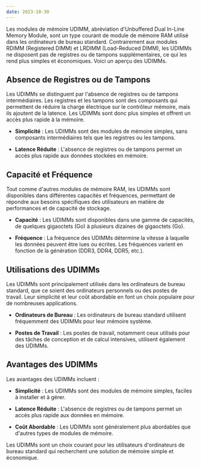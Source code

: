 ```yaml
---
date: 2023-10-30
---
```


Les modules de mémoire UDIMM, abréviation d'Unbuffered Dual In-Line Memory Module, sont un type courant de module de mémoire RAM utilisé dans les ordinateurs de bureau standard. Contrairement aux modules RDIMM (Registered DIMM) et LRDIMM (Load-Reduced DIMM), les UDIMMs ne disposent pas de registres ou de tampons supplémentaires, ce qui les rend plus simples et économiques. Voici un aperçu des UDIMMs.

## Absence de Registres ou de Tampons

Les UDIMMs se distinguent par l'absence de registres ou de tampons intermédiaires. Les registres et les tampons sont des composants qui permettent de réduire la charge électrique sur le contrôleur mémoire, mais ils ajoutent de la latence. Les UDIMMs sont donc plus simples et offrent un accès plus rapide à la mémoire.

- **Simplicité** : Les UDIMMs sont des modules de mémoire simples, sans composants intermédiaires tels que les registres ou les tampons.

- **Latence Réduite** : L'absence de registres ou de tampons permet un accès plus rapide aux données stockées en mémoire.

## Capacité et Fréquence

Tout comme d'autres modules de mémoire RAM, les UDIMMs sont disponibles dans différentes capacités et fréquences, permettant de répondre aux besoins spécifiques des utilisateurs en matière de performances et de capacité de stockage.

- **Capacité** : Les UDIMMs sont disponibles dans une gamme de capacités, de quelques gigaoctets (Go) à plusieurs dizaines de gigaoctets (Go).

- **Fréquence** : La fréquence des UDIMMs détermine la vitesse à laquelle les données peuvent être lues ou écrites. Les fréquences varient en fonction de la génération (DDR3, DDR4, DDR5, etc.).

## Utilisations des UDIMMs

Les UDIMMs sont principalement utilisés dans les ordinateurs de bureau standard, que ce soient des ordinateurs personnels ou des postes de travail. Leur simplicité et leur coût abordable en font un choix populaire pour de nombreuses applications.

- **Ordinateurs de Bureau** : Les ordinateurs de bureau standard utilisent fréquemment des UDIMMs pour leur mémoire système.

- **Postes de Travail** : Les postes de travail, notamment ceux utilisés pour des tâches de conception et de calcul intensives, utilisent également des UDIMMs.

## Avantages des UDIMMs

Les avantages des UDIMMs incluent :

- **Simplicité** : Les UDIMMs sont des modules de mémoire simples, faciles à installer et à gérer.

- **Latence Réduite** : L'absence de registres ou de tampons permet un accès plus rapide aux données en mémoire.

- **Coût Abordable** : Les UDIMMs sont généralement plus abordables que d'autres types de modules de mémoire.

Les UDIMMs sont un choix courant pour les utilisateurs d'ordinateurs de bureau standard qui recherchent une solution de mémoire simple et économique.



